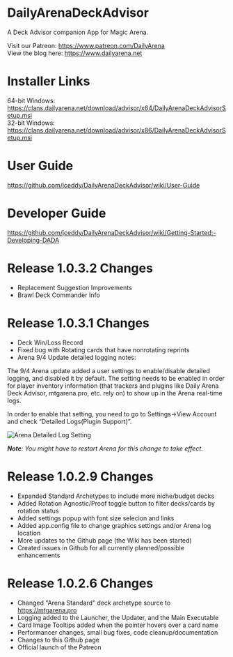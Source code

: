 # DailyArenaDeckAdvisor
A Deck Advisor companion App for Magic Arena.

Visit our Patreon: https://www.patreon.com/DailyArena  
View the blog here: https://www.dailyarena.net

# Installer Links
64-bit Windows: https://clans.dailyarena.net/download/advisor/x64/DailyArenaDeckAdvisorSetup.msi  
32-bit Windows: https://clans.dailyarena.net/download/advisor/x86/DailyArenaDeckAdvisorSetup.msi

# User Guide
https://github.com/jceddy/DailyArenaDeckAdvisor/wiki/User-Guide

# Developer Guide
https://github.com/jceddy/DailyArenaDeckAdvisor/wiki/Getting-Started:-Developing-DADA

# Release 1.0.3.2 Changes
- Replacement Suggestion Improvements
- Brawl Deck Commander Info

# Release 1.0.3.1 Changes
- Deck Win/Loss Record
- Fixed bug with Rotating cards that have nonrotating reprints
- Arena 9/4 Update detailed logging notes:

The 9/4 Arena update added a user settings to enable/disable detailed logging, and disabled it by default. The setting needs to be enabled in order for player inventory information (that trackers and plugins like Daily Arena Deck Advisor, mtgarena.pro, etc. rely on) to show up in the Arena real-time logs.

In order to enable that setting, you need to go to Settings->View Account and check “Detailed Logs(Plugin Support)”.

![Arena Detailed Log Setting](https://www.dailyarena.net/wp-content/uploads/2019/09/advisor_13.png)

_**Note**: You might have to restart Arena for this change to take effect._

# Release 1.0.2.9 Changes
- Expanded Standard Archetypes to include more niche/budget decks
- Added Rotation Agnostic/Proof toggle button to filter decks/cards by rotation status
- Added settings popup with font size selecion and links
- Added app.config file to change graphics settings and/or Arena log location
- More updates to the Github page (the Wiki has been started)
- Created issues in Github for all currently planned/possible enhancements

# Release 1.0.2.6 Changes
- Changed "Arena Standard" deck archetype source to https://mtgarena.pro
- Logging added to the Launcher, the Updater, and the Main Executable
- Card Image Tooltips added when the pointer hovers over a card name
- Performancer changes, small bug fixes, code cleanup/documentation
- Changes to this Github page
- Official launch of the Patreon

